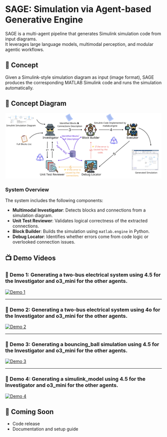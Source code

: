 # SAGE: Simulation via Agent-based Generative Engine

SAGE is a multi-agent pipeline that generates Simulink simulation code from input diagrams.  
It leverages large language models, multimodal perception, and modular agentic workflows.

## 🧠 Concept

Given a Simulink-style simulation diagram as input (image format), SAGE produces the corresponding MATLAB Simulink code and runs the simulation automatically.

## 🧩 Concept Diagram

![Concept Diagram](SAGE.jpeg)

### System Overview

The system includes the following components:
- **Multimodal Investigator**: Detects blocks and connections from a simulation diagram.
- **Unit Test Reviewer**: Validates logical correctness of the extracted connections.
- **Block Builder**: Builds the simulation using `matlab.engine` in Python.
- **Debug Locator**: Identifies whether errors come from code logic or overlooked connection issues.

## 📺 Demo Videos

### 🔹 Demo 1: Generating a two-bus electrical system using 4.5 for the Investigator and o3_mini for the other agents.
[![Demo 1](https://img.youtube.com/vi/Yiw5EadBGr8/hqdefault.jpg)](https://www.youtube.com/watch?v=Yiw5EadBGr8)

---

### 🔹 Demo 2: Generating a two-bus electrical system using 4o for the Investigator and o3_mini for the other agents.
[![Demo 2](https://img.youtube.com/vi/IHuWqQ9KoP8/hqdefault.jpg)](https://www.youtube.com/watch?v=IHuWqQ9KoP8)

---

### 🔹 Demo 3: Generating a bouncing_ball simulation using 4.5 for the Investigator and o3_mini for the other agents.
[![Demo 3](https://img.youtube.com/vi/GVw-UjMbsmY/hqdefault.jpg)](https://www.youtube.com/watch?v=GVw-UjMbsmY)

---

### 🔹 Demo 4: Generating a simulink_model using 4.5 for the Investigator and o3_mini for the other agents.
[![Demo 4](https://img.youtube.com/vi/fQMi2-wPrc4/hqdefault.jpg)](https://www.youtube.com/watch?v=fQMi2-wPrc4)



## 🚧 Coming Soon
- Code release
- Documentation and setup guide
